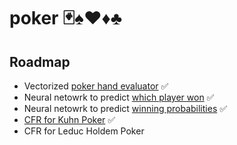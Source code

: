 # poker 🃏♠️♥️♦️♣️

## Roadmap

* Vectorized [poker hand evaluator](https://github.com/lab-ml/poker/tree/master/poker/game) ✅
* Neural netowrk to predict [which player won](https://github.com/lab-ml/poker/tree/master/who_won) ✅
* Neural netowrk to predict [winning probabilities](https://github.com/lab-ml/poker/tree/master/probabilities) ✅
* [CFR for Kuhn Poker](https://github.com/lab-ml/poker/tree/master/kuhn_cfr)  ✅
* CFR for Leduc Holdem Poker 

